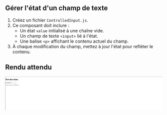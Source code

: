 ## Gérer l'état d'un champ de texte

1. Créez un fichier `ControlledInput.js`.
2. Ce composant doit inclure :
    - Un état `value` initialisé à une chaîne vide.
    - Un champ de texte `<input>` lié à l'état.
    - Une balise `<p>` affichant le contenu actuel du champ.
3. À chaque modification du champ, mettez à jour l'état pour refléter le contenu.

## Rendu attendu

<img src="https://github.com/Microleadoff/content/blob/master/lang/fr/courses/Framework%20&%20Librairies/Reactjs-v18/0140%20-%20Les%20States/rendu_exo_14_2.png?raw=true" alt="Rendu attendu de l'exercice">